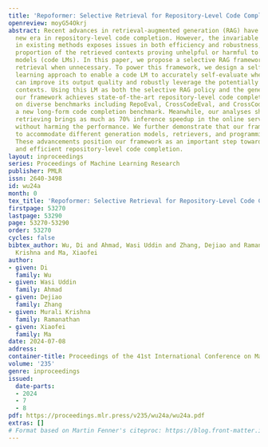 ```yaml
---
title: 'Repoformer: Selective Retrieval for Repository-Level Code Completion'
openreview: moyG54Okrj
abstract: Recent advances in retrieval-augmented generation (RAG) have initiated a
  new era in repository-level code completion. However, the invariable use of retrieval
  in existing methods exposes issues in both efficiency and robustness, with a large
  proportion of the retrieved contexts proving unhelpful or harmful to code language
  models (code LMs). In this paper, we propose a selective RAG framework to avoid
  retrieval when unnecessary. To power this framework, we design a self-supervised
  learning approach to enable a code LM to accurately self-evaluate whether retrieval
  can improve its output quality and robustly leverage the potentially noisy retrieved
  contexts. Using this LM as both the selective RAG policy and the generation model,
  our framework achieves state-of-the-art repository-level code completion performance
  on diverse benchmarks including RepoEval, CrossCodeEval, and CrossCodeLongEval,
  a new long-form code completion benchmark. Meanwhile, our analyses show that selectively
  retrieving brings as much as 70% inference speedup in the online serving setting
  without harming the performance. We further demonstrate that our framework is able
  to accommodate different generation models, retrievers, and programming languages.
  These advancements position our framework as an important step towards more accurate
  and efficient repository-level code completion.
layout: inproceedings
series: Proceedings of Machine Learning Research
publisher: PMLR
issn: 2640-3498
id: wu24a
month: 0
tex_title: 'Repoformer: Selective Retrieval for Repository-Level Code Completion'
firstpage: 53270
lastpage: 53290
page: 53270-53290
order: 53270
cycles: false
bibtex_author: Wu, Di and Ahmad, Wasi Uddin and Zhang, Dejiao and Ramanathan, Murali
  Krishna and Ma, Xiaofei
author:
- given: Di
  family: Wu
- given: Wasi Uddin
  family: Ahmad
- given: Dejiao
  family: Zhang
- given: Murali Krishna
  family: Ramanathan
- given: Xiaofei
  family: Ma
date: 2024-07-08
address:
container-title: Proceedings of the 41st International Conference on Machine Learning
volume: '235'
genre: inproceedings
issued:
  date-parts:
  - 2024
  - 7
  - 8
pdf: https://proceedings.mlr.press/v235/wu24a/wu24a.pdf
extras: []
# Format based on Martin Fenner's citeproc: https://blog.front-matter.io/posts/citeproc-yaml-for-bibliographies/
---
```

